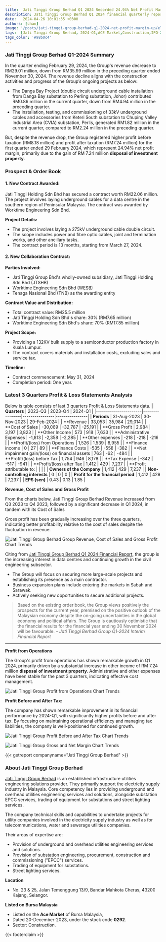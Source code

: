 ```yaml
---
title:  Jati Tinggi Group Berhad Q1 2024 Recorded 24.94% Net Profit Margin
description: Jati Tinggi Group Berhad Q1 2024 financial quarterly report recorded 24.94% net profit margin due to the gain on disposal of investment property (other income) of RM 7.24 million.
date:   2024-04-26 10:01:35 +0300
authors: [chan]
image: '/posts/jati-tinggi-group-berhad-q1-2024-net-profit-margin-up/electrical-tower-cable-on-street.jpg'
tags:  [Jati Tinggi Group Berhad, 2024-Q1,ACE Market,Construction,IPO-2023]
tags_color: '#98b0c4'
---
```

### Jati Tinggi Group Berhad Q1-2024 Summary
In the quarter ending February 29, 2024, the Group's revenue decrease to RM29.01 million, down from RM35.99 million in the preceding quarter ended November 30, 2024. The revenue decline aligns with the construction activities and progress of the Group’s ongoing projects as below:
- The Danga Bay Project (double circuit underground cable installation from Danga Bay substation to Perling substation, Johor) contributed RM0.86 million in the current quarter, down from RM4.94 million in the preceding quarter.
- The installation, testing, and commissioning of 33kV underground cables and accessories from Keteri South substation to Chuping Valley Industrial Area (CVIA) substation, Perlis, generated RM1.82 million in the current quarter, compared to RM2.24 million in the preceding quarter.

But, despite the revenue drop, the Group registered higher profit before taxation (RM8.18 million) and profit after taxation (RM7.24 million) for the first quarter ended 29 February 2024, which represent 24.94% net profit margin, primarily due to the gain of RM 7.24 million **disposal of investment property**.

### Prospect & Order Book
#### 1. New Contract Awarded:
Jati Tinggi Holding Sdn Bhd has secured a contract worth RM22.06 million. The project involves laying underground cables for a data centre in the southern region of Peninsular Malaysia. The contract was awarded by Worktime Engineering Sdn Bhd.

**Project Details:**
- The project involves laying a 275kV underground cable double circuit.
- The scope includes power and fibre optic cables, joint and termination works, and other ancillary tasks.
- The contract period is 13 months, starting from March 27, 2024.

#### 2. New Collaboration Contract:

**Parties Involved:**
- Jati Tinggi Group Bhd's wholly-owned subsidiary, Jati Tinggi Holding Sdn Bhd (JTSHB)
- Worktime Engineering Sdn Bhd (WESB)
- Tenaga Nasional Bhd (TNB) as the awarding entity

**Contract Value and Distribution:**
- Total contract value: RM25.5 million
- Jati Tinggi Holding Sdn Bhd's share: 30% (RM7.65 million)
- Worktime Engineering Sdn Bhd's share: 70% (RM17.85 million)

**Project Scope:**
- Providing a 132KV bulk supply to a semiconductor production factory in Kuala Lumpur.
- The contract covers materials and installation costs, excluding sales and service tax.

**Timeline:**
- Contract commencement: May 31, 2024
- Completion period: One year.


### Latest 3 Quarters Profit & Loss Statements Analysis

Below is table consists of last 3 quarters Profit & Loss Statements data.
| **Quarters**          | 2023-Q3        | 2023-Q4        | 2024-Q1        |
|-----------------------|----------------|----------------|----------------|
| **Periods**           | 31-Aug-2023    | 30-Nov-2023    | 29-Feb-2024    |
| **Revenue  | 33,053         | 35,984         | 29,014         |
| **Cost of Sales  | -30,069        | -32,787        | -25,191        |
| **Gross Profit   | 2,984          | 3,197          | 3,823          |
| **Other Income   | 573            | 918            | 7,633          |
| **Administrative Expenses  | -1,813         | -2,358         | -2,285         |
| **Other expenses            | -218           | -218           | -216           |
| **Profit/(loss) from Operations  | 1,526          | 1,539          | 8,955          |
| **Finance income            | 0              | 27             | 89             |
| **Finance Costs             | -535           | -558           | -382           |
| **Net impairment gain/(loss) on financial assets  | 763            | -62            | -484           |
| **Profit/(loss) before Tax  | 1,754          | 946            | 8,178          |
| **Tax Expense               | -342           | -517           | -941           |
| **Profit/(loss) after Tax   | 1,412          | 429            | 7,237          |
| **Profit attributable to:   |                |                |                |
| **Owners of the Company** | 1,412          | 429            | 7,237          |
| **Non-controlling interests** | 0              | 0              | 0              |
| **Profit for the financial period** | 1,412          | 429            | 7,237          |
| **EPS (sen)**          | 0.43           | 0.13           | 1.85           |

**Revenue, Cost of Sales and Gross Profit**

From the charts below, Jati Tinggi Group Berhad Revenue increased from Q3 2023 to Q4 2023, followed by a significant decrease in Q1 2024, in tandem with its Cost of Sales

Gross profit has been gradually increasing over the three quarters, indicating better profitability relative to the cost of sales despite the fluctuation in revenue.

![Jati Tinggi Group Berhad Group Revenue, Cost of Sales and Gross Profit Chart Trends](jati-tinggi-group-berhad-revenue-trends-q1-2024.webp)

Citing from [Jati Tinggi Group Berhad Q1 2024 Financial Report](https://disclosure.bursamalaysia.com/FileAccess/apbursaweb/download?id=227705&name=EA_FR_ATTACHMENTS), the group is the increasing interest in data centres and continuing growth in the civil engineering
subsector. 

- The Group will focus on securing more large-scale projects and establishing its presence as a main contractor.
- Business expansion plans include entering the markets in Sabah and Sarawak.
- Actively seeking new opportunities to secure additional projects.

> Based on the existing order book, the Group views positively the prospects for the current year, premised on the positive outlook
of the Malaysian economy despite the on-going uncertainties in the global economy and political affairs. The Group is cautiously optimistic that the financial results for the financial year ending 30 November 2024 will be favourable.
> <cite>– Jati Tinggi Berhad Group Q1-2024 Interim Financial Report</cite>
***

**Profit from Operations**

The Group's profit from operations has shown remarkable growth in Q1 2024, primarily driven by a substantial increase in other income of RM 7.24 million **disposal of investment property**. Administrative and other expenses have been stable for the past 3 quarters, indicating effective cost management.

![Jati Tinggi Group Profit from Operations Chart Trends](jati-tinggi-group-berhad-profit-from-operation-trends-q1-2024.webp)

**Profit Before and After Tax:**

The company has shown remarkable improvement in its financial performance by 2024-Q1, with significantly higher profits before and after tax. By focusing on maintaining operational efficiency and managing tax liabilities, the company is well-positioned for continued growth.

![Jati Tinggi Group Profit Before and After Tax Chart Trends](jati-tinggi-group-berhad-pat-trends-q1-2024.webp)

![Jati Tinggi Group Gross and Net Margin Chart Trends](jati-tinggi-group-berhad-gross-net-profit-margin-trends-q1-2024.webp)

{{< getreport companyname="Jati Tinggi Group Berhad" >}}

### About Jati Tinggi Group Berhad

[Jati Tinggi Group Berhad](https://jatitinggi.com/) is an established infrastructure utilities engineering solutions provider. They primarily support the electricity supply industry in Malaysia. Core competency lies in providing underground and overhead utilities engineering services and solutions, alongside substation EPCC services, trading of equipment for substations and street lighting services. 

The company technical skills and capabilities to undertake projects for utility companies involved in the electricity supply industry as well as for telecommunications, water and sewerage utilities companies. 

Their areas of expertise are:
- Provision of underground and overhead utilities engineering services and solutions.
- Provision of substation engineering, procurement, construction and commissioning ("EPCC") services.
- Trading of equipment for substations.
- Street lighting services.

**Location**
- No. 23 & 25, Jalan Temenggung 13/9, Bandar Mahkota Cheras, 43200 Kajang, Selangor.

**Listed on Bursa Malaysia**
- Listed on the **Ace Market** of Bursa Malaysia,
- Dated 20-December-2023, under the stock code **0292**.
- Sector: Construction.

{{< footerclaim >}}